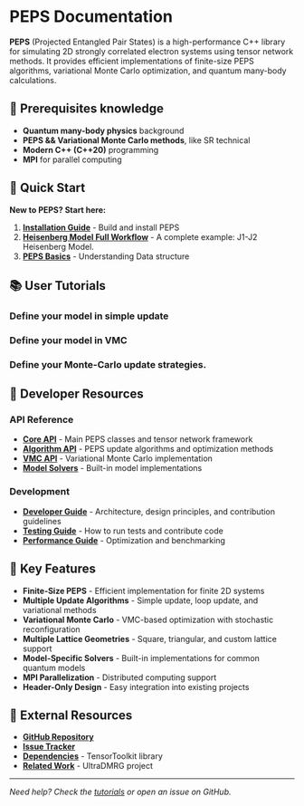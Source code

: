 # PEPS Documentation

**PEPS** (Projected Entangled Pair States) is a high-performance C++ library for simulating 2D strongly correlated electron systems using tensor network methods. It provides efficient implementations of finite-size PEPS algorithms, variational Monte Carlo optimization, and quantum many-body calculations.

## 📖 Prerequisites knowledge

- **Quantum many-body physics** background 
- **PEPS && Variational Monte Carlo methods**, like SR technical
- **Modern C++ (C++20)** programming
- **MPI** for parallel computing


## 🚀 Quick Start

**New to PEPS? Start here:**

1. **[Installation Guide](tutorials/01_installation.html)** - Build and install PEPS
2. **[Heisenberg Model Full Workflow](tutorials/02_quick_start.html)** - A complete example: J1-J2 Heisenberg Model.
3. **[PEPS Basics](tutorials/03_peps_basics.html)** - Understanding Data structure

## 📚 User Tutorials

### Define your model in simple update

### Define your model in VMC

### Define your Monte-Carlo update strategies.



## 🔧 Developer Resources

### API Reference
- **[Core API](api/core.html)** - Main PEPS classes and tensor network framework
- **[Algorithm API](api/algorithm.html)** - PEPS update algorithms and optimization methods
- **[VMC API](api/vmc.html)** - Variational Monte Carlo implementation
- **[Model Solvers](api/model_solvers.html)** - Built-in model implementations

### Development
- **[Developer Guide](developer/index.html)** - Architecture, design principles, and contribution guidelines
- **[Testing Guide](developer/testing.html)** - How to run tests and contribute code
- **[Performance Guide](developer/performance.html)** - Optimization and benchmarking

## 🎯 Key Features

- **Finite-Size PEPS** - Efficient implementation for finite 2D systems
- **Multiple Update Algorithms** - Simple update, loop update, and variational methods
- **Variational Monte Carlo** - VMC-based optimization with stochastic reconfiguration
- **Multiple Lattice Geometries** - Square, triangular, and custom lattice support
- **Model-Specific Solvers** - Built-in implementations for common quantum models
- **MPI Parallelization** - Distributed computing support
- **Header-Only Design** - Easy integration into existing projects

## 🔗 External Resources

- **[GitHub Repository](https://github.com/QuantumLiquids/PEPS)**
- **[Issue Tracker](https://github.com/QuantumLiquids/PEPS/issues)**
- **[Dependencies](https://github.com/QuantumLiquids/TensorToolkit)** - TensorToolkit library
- **[Related Work](https://github.com/QuantumLiquids/UltraDMRG)** - UltraDMRG project

---

*Need help? Check the [tutorials](tutorials/index.html) or open an issue on GitHub.*


